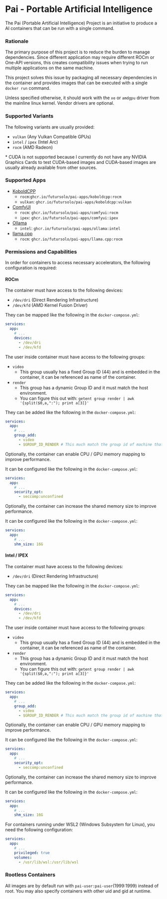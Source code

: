 # Pai - Portable Artificial Intelligence

The Pai (Portable Artificial Intelligence) Project is an initiative to produce a AI containers that can be run with a single command.

### Rationale

The primary purpose of this project is to reduce the burden to manage dependencies.
Since different application may require different ROCm or One-API versions,
this creates compatibility issues when trying to run multiple applications on the same machine.

This project solves this issue by packaging all necessary dependencies in the container and provides images
that can be executed with a single `docker run` command.

Unless specified otherwise, it should work with the `xe` or `amdgpu` driver from the mainline linux kernel.
Vendor drivers are optional.

### Supported Variants

The following variants are usually provided:

- `vulkan` (Any Vulkan Compatible GPUs)
- `intel` / `ipex` (Intel Arc)
- `rocm` (AMD Radeon)

\* CUDA is not supported because I currently do not have any NVIDIA Graphics Cards to test CUDA-based images
and CUDA-based images are usually already available from other sources.

### Supported Apps

- [KoboldCPP](./apps/koboldcpp/README.md)
  - `rocm`:`ghcr.io/futursolo/pai-apps/koboldcpp:rocm`
  - `vulkan`: `ghcr.io/futursolo/pai-apps/koboldcpp:vulkan`
- [ComfyUI](./apps/comfyui/README.md)
  - `rocm`: `ghcr.io/futursolo/pai-apps/comfyui:rocm`
  - `ipex`: `ghcr.io/futursolo/pai-apps/comfyui:ipex`
- [Ollama](./apps/ollama/README.md)
  - `intel`: `ghcr.io/futursolo/pai-apps/ollama:intel`
- [llama.cpp](./apps/llama.cpp/README.md)
  - `rocm`: `ghcr.io/futursolo/pai-apps/llama.cpp:rocm`

### Permissions and Capabilities

In order for containers to access necessary accelerators, the following configuration is required:

#### ROCm

The container must have access to the following devices:

- `/dev/dri` (Direct Rendering Infrastructure)
- `/dev/kfd` (AMD Kernel Fusion Driver)

They can be mapped like the following in the `docker-compose.yml`:

```yaml
services:
  app:
    # ...
    devices:
      - /dev/dri
      - /dev/kfd
```

The user inside container must have access to the following groups:

- `video`
  - This group usually has a fixed Group ID (44) and is embedded in the container, it can be referenced as name of the container.
- `render`
  - This group has a dynamic Group ID and it must match the host environment.
  - You can figure this out with: `getent group render | awk '{split($0,a,":"); print a[3]}'`

They can be added like the following in the `docker-compose.yml`:

```yaml
services:
  app:
    # ...
    group_add:
      - video
      - $GROUP_ID_RENDER # This much match the group id of machine that runs the container, see above.
```

Optionally, the container can enable CPU / GPU memory mapping to improve performance.

It can be configured like the following in the `docker-compose.yml`:

```yaml
services:
  app:
    # ...
    security_opt:
      - seccomp:unconfined
```

Optionally, the container can increase the shared memory size to improve performance.

It can be configured like the following in the `docker-compose.yml`:

```yaml
services:
  app:
    # ...
    shm_size: 16G
```

#### Intel / IPEX

The container must have access to the following devices:

- `/dev/dri` (Direct Rendering Infrastructure)

They can be mapped like the following in the `docker-compose.yml`:

```yaml
services:
  app:
    # ...
    devices:
      - /dev/dri
      - /dev/kfd
```

The user inside container must have access to the following groups:

- `video`
  - This group usually has a fixed Group ID (44) and is embedded in the container, it can be referenced as name of the container.
- `render`
  - This group has a dynamic Group ID and it must match the host environment.
  - You can figure this out with: `getent group render | awk '{split($0,a,":"); print a[3]}'`

They can be added like the following in the `docker-compose.yml`:

```yaml
services:
  app:
    # ...
    group_add:
      - video
      - $GROUP_ID_RENDER # This much match the group id of machine that runs the container, see above.
```

Optionally, the container can enable CPU / GPU memory mapping to improve performance.

It can be configured like the following in the `docker-compose.yml`:

```yaml
services:
  app:
    # ...
    security_opt:
      - seccomp:unconfined
```

Optionally, the container can increase the shared memory size to improve performance.

It can be configured like the following in the `docker-compose.yml`:

```yaml
services:
  app:
    # ...
    shm_size: 16G
```

For containers running under WSL2 (Windows Subsystem for Linux), you need the following configuration:

```yaml
services:
  app:
    # ...
    privileged: true
    volumes:
      - /usr/lib/wsl:/usr/lib/wsl
```

### Rootless Containers

All images are by default run with `pai-user:pai-user`(1999:1999) instead of root.
You may also specify containers with other uid and gid at runtime.
